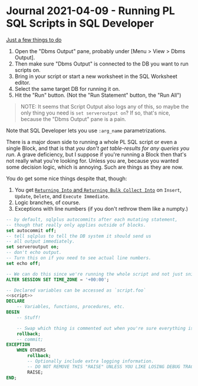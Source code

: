 Journal 2021-04-09 - Running PL SQL Scripts in SQL Developer
========

[Just a few things to do](https://stackoverflow.com/questions/18463496/how-to-run-pl-sql-program-in-oracle-sql-developer/41690865)

1. Open the "Dbms Output" pane, probably under \[Menu > View > Dbms Output].
2. Then make sure "Dbms Output" is connected to the DB you want to run scripts on.
3. Bring in your script or start a new worksheet in the SQL Worksheet editor.
4. Select the same target DB for running it on.
5. Hit the "Run" button. (Not the "Run Statement" button, the "Run All")

> NOTE: It seems that Script Output also logs any of this, so maybe the only thing you need is `set serveroutput on`?  If so, that's nice, because the "Dbms Output" pane is a pain.

Note that SQL Developer lets you use `:arg_name` parametrizations.

There is a major down side to running a whole PL SQL script or even a single Block, and that is that _you don't get table-results for any queries you run_.  A grave deficiency, but I suppose if you're running a Block then that's not really what you're looking for.  Unless you are, because you wanted some decision logic, which is annoying.  Such are things as they are now.

You do get some nice things despite that, though:

1. You get [`Returning Into` and `Returning Bulk Collect Into`](https://docs.oracle.com/cd/B19306_01/appdev.102/b14261/returninginto_clause.htm) on `Insert`, `Update`, `Delete`, and `Execute Immediate`.
2. Logic branches, of course.
3. Exceptions with line numbers (if you don't rethrow them like a numpty.)

```sql
-- by default, sqlplus autocommits after each mutating statement,
-- though that really only applies outside of blocks.
set autocommit off;
-- tell sqlplus to tell the DB system it should send us
-- all output immediately.
set serveroutput on;
-- don't echo output.
-- Turn this on if you need to see actual line numbers.
set echo off;

-- We can do this since we're running the whole script and not just snippets out of it.
ALTER SESSION SET TIME_ZONE = '+00:00';

-- Declared variables can be accessed as `script.foo`
<<script>>
DECLARE
    -- Variables, functions, procedures, etc.
BEGIN
    -- Stuff!

    -- Swap which thing is commented out when you're sure everything is good.
    rollback;
    -- commit;
EXCEPTION
    WHEN OTHERS
        rollback;
        -- Optionally include extra logging information.
        -- DO NOT REMOVE THIS "RAISE" UNLESS YOU LIKE LOSING DEBUG TRACES.
        RAISE;
END;
```
